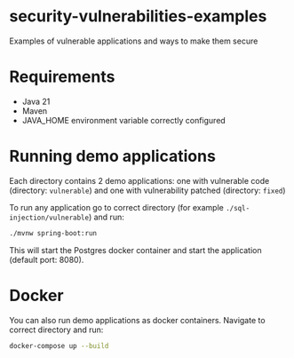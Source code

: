 # security-vulnerabilities-examples
Examples of vulnerable applications and ways to make them secure

# Requirements
- Java 21
- Maven
- JAVA_HOME environment variable correctly configured

# Running demo applications


Each directory contains 2 demo applications: 
one with vulnerable code (directory: `vulnerable`) 
and one with vulnerability patched (directory: `fixed`)

To run any application go to correct directory (for example `./sql-injection/vulnerable`) and run:
```bash
./mvnw spring-boot:run
```

This will start the Postgres docker container and start the application (default port: 8080).


# Docker 

You can also run demo applications as docker containers. Navigate to correct directory and run:
```bash
docker-compose up --build
```
